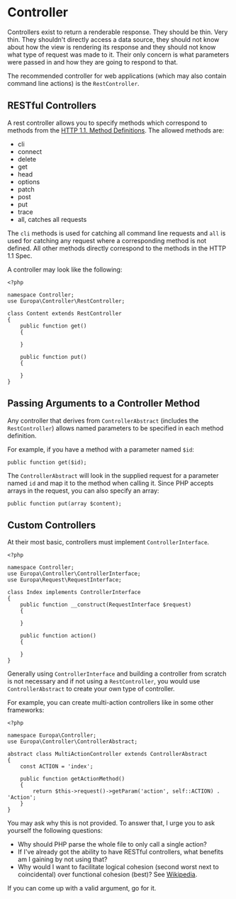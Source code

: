 Controller
==========

Controllers exist to return a renderable response. They should be thin. Very thin. They shouldn't directly access a data source, they should not know about how the view is rendering its response and they should not know what type of request was made to it. Their only concern is what parameters were passed in and how they are going to respond to that.

The recommended controller for web applications (which may also contain command line actions) is the `RestController`.

RESTful Controllers
-------------------

A rest controller allows you to specify methods which correspond to methods from the [HTTP 1.1. Method Definitions](http://www.w3.org/Protocols/rfc2616/rfc2616-sec9.html). The allowed methods are:

- cli
- connect
- delete
- get
- head
- options
- patch
- post
- put
- trace
- all, catches all requests

The `cli` methods is used for catching all command line requests and `all` is used for catching any request where a corresponding method is not defined. All other methods directly correspond to the methods in the HTTP 1.1 Spec.

A controller may look like the following:

    <?php
    
    namespace Controller;
    use Europa\Controller\RestController;
    
    class Content extends RestController
    {
        public function get()
        {
            
        }
        
        public function put()
        {
            
        }
    }

Passing Arguments to a Controller Method
----------------------------------------

Any controller that derives from `ControllerAbstract` (includes the `RestController`) allows named parameters to be specified in each method definition.

For example, if you have a method with a parameter named `$id`:
    
    public function get($id);

The `ControllerAbstract` will look in the supplied request for a parameter named `id` and map it to the method when calling it. Since PHP accepts arrays in the request, you can also specify an array:

    public function put(array $content);

Custom Controllers
------------------

At their most basic, controllers must implement `ControllerInterface`.

    <?php
    
    namespace Controller;
    use Europa\Controller\ControllerInterface;
    use Europa\Request\RequestInterface;
    
    class Index implements ControllerInterface
    {
        public function __construct(RequestInterface $request)
        {
            
        }
        
        public function action()
        {
            
        }
    }

Generally using `ControllerInterface` and building a controller from scratch is not necessary and if not using a `RestController`, you would use `ControllerAbstract` to create your own type of controller.

For example, you can create multi-action controllers like in some other frameworks:

    <?php
    
    namespace Europa\Controller;
    use Europa\Controller\ControllerAbstract;
    
    abstract class MultiActionController extends ControllerAbstract
    {
        const ACTION = 'index';
        
        public function getActionMethod()
        {
            return $this->request()->getParam('action', self::ACTION) . 'Action';
        }
    }

You may ask why this is not provided. To answer that, I urge you to ask yourself the following questions:

- Why should PHP parse the whole file to only call a single action?
- If I've already got the ability to have RESTful controllers, what benefits am I gaining by not using that?
- Why would I want to facilitate logical cohesion (second worst next to coincidental) over functional cohesion (best)? See [Wikipedia](http://en.wikipedia.org/wiki/Cohesion_\(computer_science\)).

If you can come up with a valid argument, go for it.
